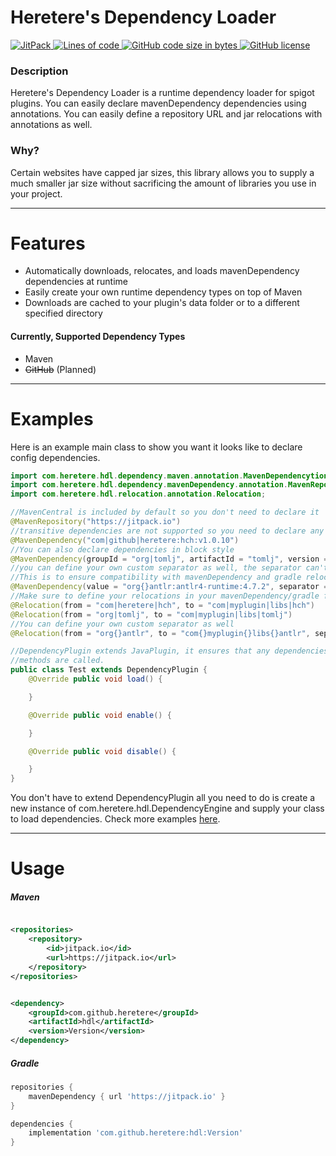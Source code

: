 # Heretere's Dependency Loader

<p align="left">
    <a href="https://jitpack.io/#heretere/hdl">
        <img alt="JitPack" src="https://img.shields.io/jitpack/v/github/heretere/hdl?style=for-the-badge">
    </a>
    <a href="#" onclick="return false;">
        <img alt="Lines of code" src="https://img.shields.io/tokei/lines/github/heretere/hdl?style=for-the-badge">
    </a>
    <a href="#" onclick="return false;">
        <img alt="GitHub code size in bytes" src="https://img.shields.io/github/languages/code-size/heretere/hdl?style=for-the-badge">
    </a>
    <a href="https://github.com/heretere/hdl/blob/master/LICENSE">
        <img alt="GitHub license" src="https://img.shields.io/github/license/heretere/hdl?style=for-the-badge">
    </a>
</p>

### Description

Heretere's Dependency Loader is a runtime dependency loader for spigot plugins. You can easily declare mavenDependency
dependencies using annotations. You can easily define a repository URL and jar relocations with annotations as well.

### Why?

Certain websites have capped jar sizes, this library allows you to supply a much smaller jar size without sacrificing
the amount of libraries you use in your project.

---

# Features

- Automatically downloads, relocates, and loads mavenDependency dependencies at runtime
- Easily create your own runtime dependency types on top of Maven
- Downloads are cached to your plugin's data folder or to a different specified directory

#### Currently, Supported Dependency Types

- Maven
- ~~GitHub~~ (Planned)

---

# Examples

Here is an example main class to show you want it looks like to declare config dependencies.

```java
import com.heretere.hdl.dependency.maven.annotation.MavenDependencytion.Maven;
import com.heretere.hdl.dependency.mavenDependency.annotation.MavenRepository;
import com.heretere.hdl.relocation.annotation.Relocation;

//MavenCentral is included by default so you don't need to declare it
@MavenRepository("https://jitpack.io")
//transitive dependencies are not supported so you need to declare any dependencies to be downloaded
@MavenDependency("com|github|heretere:hch:v1.0.10")
//You can also declare dependencies in block style
@MavenDependency(groupId = "org|tomlj", artifactId = "tomlj", version = "1.0.0")
//you can define your own custom separator as well, the separator can't contain a . or /
//This is to ensure compatibility with mavenDependency and gradle relocation
@MavenDependency(value = "org{}antlr:antlr4-runtime:4.7.2", separator = "{}")
//Make sure to define your relocations in your mavenDependency/gradle file as well.
@Relocation(from = "com|heretere|hch", to = "com|myplugin|libs|hch")
@Relocation(from = "org|tomlj", to = "com|myplugin|libs|tomlj")
//You can define your own custom separator as well
@Relocation(from = "org{}antlr", to = "com{}myplugin{}libs{}antlr", separator = "{}")

//DependencyPlugin extends JavaPlugin, it ensures that any dependencies are downloaded and loaded before your
//methods are called.
public class Test extends DependencyPlugin {
    @Override public void load() {

    }

    @Override public void enable() {

    }

    @Override public void disable() {

    }
}
```

You don't have to extend DependencyPlugin all you need to do is create a new instance of
com.heretere.hdl.DependencyEngine and supply your class to load dependencies. Check more
examples [here](https://github.com/heretere/hdl/tree/master/src/test/java/me/conclure/example).

---

# Usage

##### Maven

```xml

<repositories>
    <repository>
        <id>jitpack.io</id>
        <url>https://jitpack.io</url>
    </repository>
</repositories>
```

```xml

<dependency>
    <groupId>com.github.heretere</groupId>
    <artifactId>hdl</artifactId>
    <version>Version</version>
</dependency>
```

##### Gradle

```groovy
repositories {
    mavenDependency { url 'https://jitpack.io' }
}
```

```groovy
dependencies {
    implementation 'com.github.heretere:hdl:Version'
}
```
